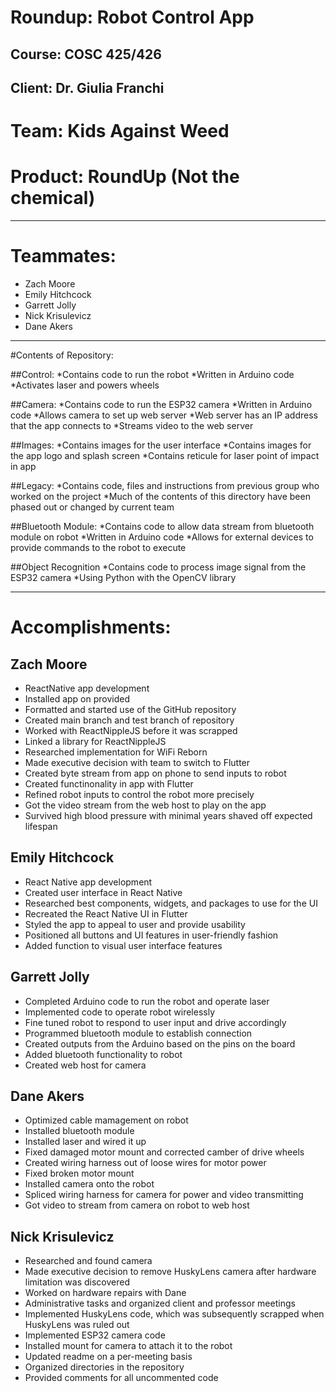 # Roundup: Robot Control App
## Course: COSC 425/426
## Client: Dr. Giulia Franchi


# Team: Kids Against Weed
# Product: RoundUp (Not the chemical)
---
# Teammates:
* Zach Moore
* Emily Hitchcock
* Garrett Jolly
* Nick Krisulevicz
* Dane Akers
---
#Contents of Repository:

##Control:
*Contains code to run the robot
*Written in Arduino code
*Activates laser and powers wheels

##Camera:
*Contains code to run the ESP32 camera
*Written in Arduino code
*Allows camera to set up web server
*Web server has an IP address that the app connects to
*Streams video to the web server

##Images:
*Contains images for the user interface
*Contains images for the app logo and splash screen
*Contains reticule for laser point of impact in app

##Legacy:
*Contains code, files and instructions from previous group who worked on the project
*Much of the contents of this directory have been phased out or changed by current team

##Bluetooth Module:
*Contains code to allow data stream from bluetooth module on robot
*Written in Arduino code
*Allows for external devices to provide commands to the robot to execute

##Object Recognition
*Contains code to process image signal from the ESP32 camera
*Using Python with the OpenCV library

---
# Accomplishments:

## Zach Moore
  - ReactNative app development
  - Installed app on provided
  - Formatted and started use of the GitHub repository
  - Created main branch and test branch of repository
  - Worked with ReactNippleJS before it was scrapped
  - Linked a library for ReactNippleJS
  - Researched implementation for WiFi Reborn
  - Made executive decision with team to switch to Flutter
  - Created byte stream from app on phone to send inputs to robot
  - Created functinonality in app with Flutter
  - Refined robot inputs to control the robot more precisely
  - Got the video stream from the web host to play on the app
  - Survived high blood pressure with minimal years shaved off expected lifespan

## Emily Hitchcock
  - React Native app development
  - Created user interface in React Native
  - Researched best components, widgets, and packages to use for the UI
  - Recreated the React Native UI in Flutter
  - Styled the app to appeal to user and provide usability
  - Positioned all buttons and UI features in user-friendly fashion
  - Added function to visual user interface features

## Garrett Jolly
  - Completed Arduino code to run the robot and operate laser
  - Implemented code to operate robot wirelessly
  - Fine tuned robot to respond to user input and drive accordingly
  - Programmed bluetooth module to establish connection
  - Created outputs from the Arduino based on the pins on the board
  - Added bluetooth functionality to robot
  - Created web host for camera 

## Dane Akers
  - Optimized cable mamagement on robot
  - Installed bluetooth module
  - Installed laser and wired it up
  - Fixed damaged motor mount and corrected camber of drive wheels
  - Created wiring harness out of loose wires for motor power
  - Fixed broken motor mount
  - Installed camera onto the robot
  - Spliced wiring harness for camera for power and video transmitting
  - Got video to stream from camera on robot to web host

## Nick Krisulevicz
  - Researched and found camera
  - Made executive decision to remove HuskyLens camera after hardware limitation was discovered
  - Worked on hardware repairs with Dane
  - Administrative tasks and organized client and professor meetings
  - Implemented HuskyLens code, which was subsequently scrapped when HuskyLens was ruled out
  - Implemented ESP32 camera code
  - Installed mount for camera to attach it to the robot
  - Updated readme on a per-meeting basis
  - Organized directories in the repository
  - Provided comments for all uncommented code

